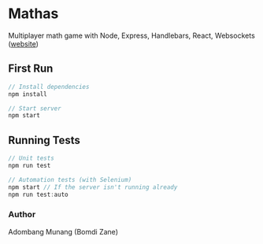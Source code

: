 # Mathas

Multiplayer math game with Node, Express, Handlebars, React, Websockets ([website](https://mathas.azurewebsites.net/))

## First Run

```javaScript
// Install dependencies
npm install

// Start server
npm start
```

## Running Tests

```javaScript
// Unit tests
npm run test

// Automation tests (with Selenium)
npm start // If the server isn't running already
npm run test:auto

```

### Author

Adombang Munang (Bomdi Zane)
